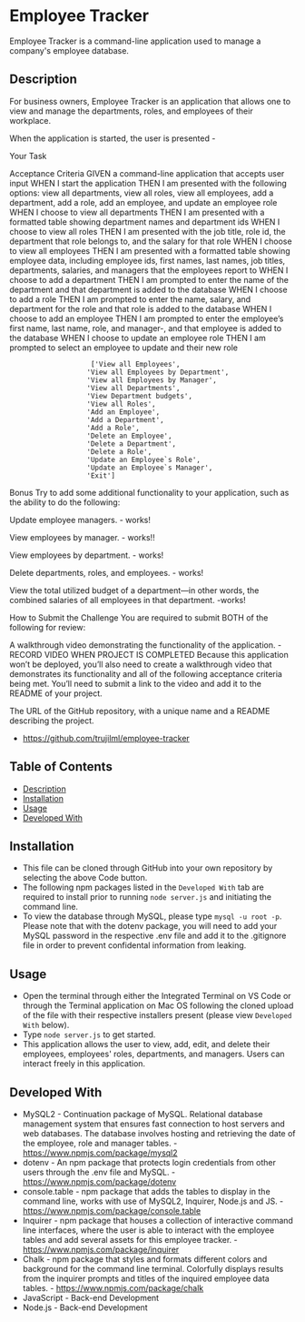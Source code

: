 # Employee Tracker

<!-- insert in screenshot of completed console or gif of video -->
Employee Tracker is a command-line application used to manage a company's employee database.

## Description
For business owners, Employee Tracker is an application that allows one to view and manage the departments, roles, and employees of their workplace.

When the application is started, the user is presented -

Your Task


Acceptance Criteria
GIVEN a command-line application that accepts user input
WHEN I start the application
THEN I am presented with the following options: view all departments, view all roles, view all employees, add a department, add a role, add an employee, and update an employee role
WHEN I choose to view all departments
THEN I am presented with a formatted table showing department names and department ids
WHEN I choose to view all roles
THEN I am presented with the job title, role id, the department that role belongs to, and the salary for that role
WHEN I choose to view all employees
THEN I am presented with a formatted table showing employee data, including employee ids, first names, last names, job titles, departments, salaries, and managers that the employees report to
WHEN I choose to add a department
THEN I am prompted to enter the name of the department and that department is added to the database
WHEN I choose to add a role
THEN I am prompted to enter the name, salary, and department for the role and that role is added to the database
WHEN I choose to add an employee
THEN I am prompted to enter the employee’s first name, last name, role, and manager-, and that employee is added to the database
WHEN I choose to update an employee role
THEN I am prompted to select an employee to update and their new role

                        ['View all Employees', 
                       'View all Employees by Department', 
                       'View all Employees by Manager',
                       'View all Departments',
                       'View Department budgets', 
                       'View all Roles', 
                       'Add an Employee', 
                       'Add a Department',
                       'Add a Role', 
                       'Delete an Employee',
                       'Delete a Department',
                       'Delete a Role', 
                       'Update an Employee`s Role',
                       'Update an Employee`s Manager',
                       'Exit']

Bonus
Try to add some additional functionality to your application, such as the ability to do the following:

Update employee managers. - works!

View employees by manager. - works!!

View employees by department. - works!

Delete departments, roles, and employees. - works!

View the total utilized budget of a department—in other words, the combined salaries of all employees in that department. -works!



How to Submit the Challenge
You are required to submit BOTH of the following for review:

A walkthrough video demonstrating the functionality of the application. - RECORD VIDEO WHEN PROJECT IS COMPLETED
Because this application won’t be deployed, you’ll also need to create a walkthrough video that demonstrates its functionality and all of the following acceptance criteria being met. You’ll need to submit a link to the video and add it to the README of your project.

The URL of the GitHub repository, with a unique name and a README describing the project.
- https://github.com/trujilml/employee-tracker

## Table of Contents
- [Description](#Description)
- [Installation](#Installation)
- [Usage](#Usage)
- [Developed With](#Developed-with)

## Installation
- This file can be cloned through GitHub into your own repository by selecting the above Code button.
- The following npm packages listed in the `Developed With` tab are required to install prior to running `node server.js` and initiating the command line.
- To view the database through MySQL, please type `mysql -u root -p`. Please note that with the dotenv package, you will need to add your MySQL password in the respective .env file and add it to the .gitignore file in order to prevent confidental information from leaking.

## Usage
- Open the terminal through either the Integrated Terminal on VS Code or through the Terminal application on Mac OS following the cloned upload of the file with their respective installers present (please view `Developed With` below).
- Type `node server.js` to get started.
- This application allows the user to view, add, edit, and delete their employees, employees' roles, departments, and managers. Users can interact freely in this application. 

## Developed With
- MySQL2 - Continuation package of MySQL. Relational database management system that ensures fast connection to host servers and web databases. The database involves hosting and retrieving the date of the employee, role and manager tables. - https://www.npmjs.com/package/mysql2
- dotenv - An npm package that protects login credentials from other users through the .env file and MySQL. - https://www.npmjs.com/package/dotenv
- console.table - npm package that adds the tables to display in the command line, works with use of MySQL2, Inquirer, Node.js and JS. - https://www.npmjs.com/package/console.table 
- Inquirer - npm package that houses a collection of interactive command line interfaces, where the user is able to interact with the employee tables and add several assets for this employee tracker. - https://www.npmjs.com/package/inquirer
- Chalk - npm package that styles and formats different colors and background for the command line terminal. Colorfully displays results from the inquirer prompts and titles of the inquired employee data tables. - https://www.npmjs.com/package/chalk
- JavaScript - Back-end Development 
- Node.js - Back-end Development 